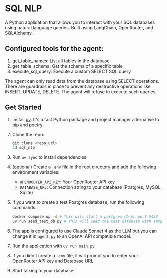 # SQL NLP

A Python application that allows you to interact with your SQL databases using natural language queries. Built using LangChain, OpenRouter, and SQLAlchemy.

## Configured tools for the agent:

1. get_table_names: List all tables in the database
2. get_table_schema: Get the schema of a specific table
3. execute_sql_query: Execute a custom SELECT SQL query

The agent can only read data from the database using SELECT operations. There are guardrails in place to prevent any destructive operations like INSERT, UPDATE, DELETE. The agent will refuse to execute such queries.

## Get Started

1. Install [uv](https://docs.astral.sh/uv/getting-started/installation/). It's a fast Python package and project manager alternative to pip and poetry.

2. Clone the repo:

   ```bash
   git clone <repo_url>
   cd sql_nlp
   ```

3. Run `uv sync` to install dependencies

4. (optional) Create a `.env` file in the root directory and add the following environment variables:

   - `OPENROUTER_API_KEY`: Your OpenRouter API key
   - `DATABASE_URL`: Connection string to your database (Postgres, MySQL, Sqlite)

5. If you want to create a test Postgres database, run the following commands:

   ```bash
   docker compose up -d # This will start a postgres db on port 5432
   uv run seed_test_db.py # This will seed the test database with sample data
   ```

6. The app is configured to use Claude Sonnet 4 as the LLM but you can change it in `agent.py` to an OpenAI API compatible model.

7. Run the application with `uv run main.py`

8. If you didn't create a `.env` file, it will prompt you to enter your OpenRouter API key and Database URL.

9. Start talking to your database!
